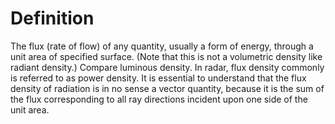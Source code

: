 # Definition

The flux (rate of flow) of any quantity, usually a form of energy,
through a unit area of specified surface. (Note that this is not a
volumetric density like radiant density.) Compare luminous density. In
radar, flux density commonly is referred to as power density. It is
essential to understand that the flux density of radiation is in no
sense a vector quantity, because it is the sum of the flux corresponding
to all ray directions incident upon one side of the unit area.
